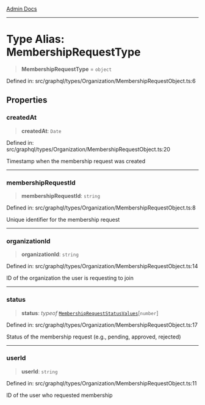 [Admin Docs](/)

***

# Type Alias: MembershipRequestType

> **MembershipRequestType** = `object`

Defined in: src/graphql/types/Organization/MembershipRequestObject.ts:6

## Properties

### createdAt

> **createdAt**: `Date`

Defined in: src/graphql/types/Organization/MembershipRequestObject.ts:20

Timestamp when the membership request was created

***

### membershipRequestId

> **membershipRequestId**: `string`

Defined in: src/graphql/types/Organization/MembershipRequestObject.ts:8

Unique identifier for the membership request

***

### organizationId

> **organizationId**: `string`

Defined in: src/graphql/types/Organization/MembershipRequestObject.ts:14

ID of the organization the user is requesting to join

***

### status

> **status**: *typeof* [`MembershipRequestStatusValues`](../../../../../drizzle/enums/membershipRequestStatus/variables/MembershipRequestStatusValues.md)\[`number`\]

Defined in: src/graphql/types/Organization/MembershipRequestObject.ts:17

Status of the membership request (e.g., pending, approved, rejected)

***

### userId

> **userId**: `string`

Defined in: src/graphql/types/Organization/MembershipRequestObject.ts:11

ID of the user who requested membership
